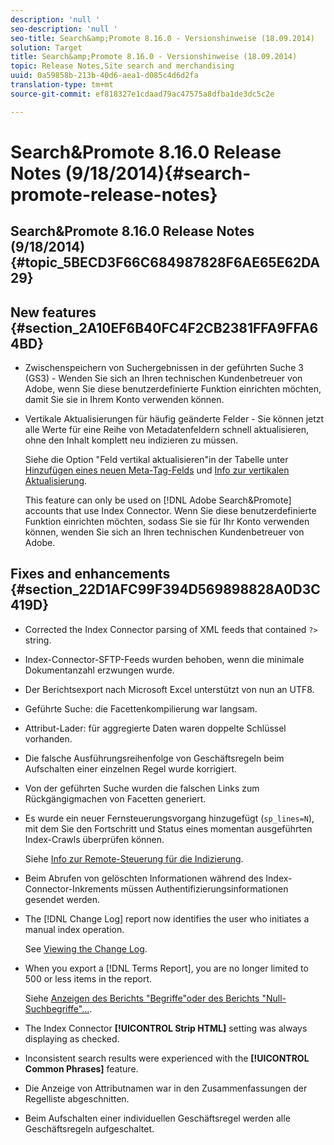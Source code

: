 ```yaml
---
description: 'null '
seo-description: 'null '
seo-title: Search&amp;Promote 8.16.0 - Versionshinweise (18.09.2014)
solution: Target
title: Search&amp;Promote 8.16.0 - Versionshinweise (18.09.2014)
topic: Release Notes,Site search and merchandising
uuid: 0a59858b-213b-40d6-aea1-d085c4d6d2fa
translation-type: tm+mt
source-git-commit: ef818327e1cdaad79ac47575a8dfba1de3dc5c2e

---
```



# Search&amp;Promote 8.16.0 Release Notes (9/18/2014){#search-promote-release-notes}

## Search&amp;Promote 8.16.0 Release Notes (9/18/2014) {#topic_5BECD3F66C684987828F6AE65E62DA29}

## New features {#section_2A10EF6B40FC4F2CB2381FFA9FFA64BD}

* Zwischenspeichern von Suchergebnissen in der geführten Suche 3 (GS3) - Wenden Sie sich an Ihren technischen Kundenbetreuer von Adobe, wenn Sie diese benutzerdefinierte Funktion einrichten möchten, damit Sie sie in Ihrem Konto verwenden können.
* Vertikale Aktualisierungen für häufig geänderte Felder - Sie können jetzt alle Werte für eine Reihe von Metadatenfeldern schnell aktualisieren, ohne den Inhalt komplett neu indizieren zu müssen.

   Siehe die Option &quot;Feld vertikal aktualisieren&quot;in der Tabelle unter [Hinzufügen eines neuen Meta-Tag-Felds](../c-about-settings-menu/c-about-metadata-menu.md#task_6DF188C0FC7F4831A4444CA9AFA615E5) und [Info zur vertikalen Aktualisierung](../c-about-index-menu/c-about-vertical-updates.md#concept_E65A70C9C2E04804BF24FBE1B3CAD899).

   This feature can only be used on [!DNL Adobe Search&Promote] accounts that use Index Connector. Wenn Sie diese benutzerdefinierte Funktion einrichten möchten, sodass Sie sie für Ihr Konto verwenden können, wenden Sie sich an Ihren technischen Kundenbetreuer von Adobe.

## Fixes and enhancements {#section_22D1AFC99F394D569898828A0D3C419D}

* Corrected the Index Connector parsing of XML feeds that contained `?>` string.
* Index-Connector-SFTP-Feeds wurden behoben, wenn die minimale Dokumentanzahl erzwungen wurde.
* Der Berichtsexport nach Microsoft Excel unterstützt von nun an UTF8.
* Geführte Suche: die Facettenkompilierung war langsam.
* Attribut-Lader: für aggregierte Daten waren doppelte Schlüssel vorhanden.
* Die falsche Ausführungsreihenfolge von Geschäftsregeln beim Aufschalten einer einzelnen Regel wurde korrigiert.
* Von der geführten Suche wurden die falschen Links zum Rückgängigmachen von Facetten generiert.
* Es wurde ein neuer Fernsteuerungsvorgang hinzugefügt (`sp_lines=N`), mit dem Sie den Fortschritt und Status eines momentan ausgeführten Index-Crawls überprüfen können.

   Siehe [Info zur Remote-Steuerung für die Indizierung](../c-about-index-menu/c-about-remote-control-for-indexing.md#concept_C79B322190E84106A434E5C6D4A4118F).

* Beim Abrufen von gelöschten Informationen während des Index-Connector-Inkrements müssen Authentifizierungsinformationen gesendet werden.
* The [!DNL Change Log] report now identifies the user who initiates a manual index operation.

   See [Viewing the Change Log](../c-about-reports-menu/c-about-reports-menu.md#task_166F1156719F4B3D834BEA8E249C8057).

* When you export a [!DNL Terms Report], you are no longer limited to 500 or less items in the report.

   Siehe [Anzeigen des Berichts &quot;Begriffe&quot;oder des Berichts &quot;Null-Suchbegriffe&quot;...](../c-about-reports-menu/c-about-reports-menu.md#task_53B7ED1582DD4B0E8376546A7AFC789A).

* The Index Connector **[!UICONTROL Strip HTML]** setting was always displaying as checked.
* Inconsistent search results were experienced with the **[!UICONTROL Common Phrases]** feature.
* Die Anzeige von Attributnamen war in den Zusammenfassungen der Regelliste abgeschnitten.
* Beim Aufschalten einer individuellen Geschäftsregel werden alle Geschäftsregeln aufgeschaltet.

